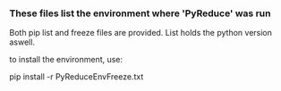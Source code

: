 ### These files list the environment where 'PyReduce' was run

Both pip list and freeze files are provided. List holds the python version aswell.

to install the environment, use:

pip install -r PyReduceEnvFreeze.txt
